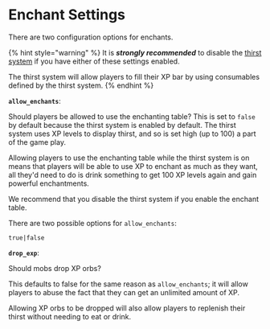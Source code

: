 # Enchant Settings

There are two configuration options for enchants.

{% hint style="warning" %}
It is _**strongly recommended**_ to disable the [thirst system](thirst-settings.md) if you have either of these settings enabled.

The thirst system will allow players to fill their XP bar by using consumables defined by the thirst system.
{% endhint %}

**`allow_enchants`**:

Should players be allowed to use the enchanting table? This is set to `false` by default because the thirst system is enabled by default. The thirst system uses XP levels to display thirst, and so is set high (up to 100) a part of the game play.

Allowing players to use the enchanting table while the thirst system is on means that players will be able to use XP to enchant as much as they want, all they'd need to do is drink something to get 100 XP levels again and gain powerful enchantments.

We recommend that you disable the thirst system if you enable the enchant table.

There are two possible options for `allow_enchants`:

`true|false`

**`drop_exp`**:

Should mobs drop XP orbs?

This defaults to false for the same reason as `allow_enchants`; it will allow players to abuse the fact that they can get an unlimited amount of XP.

Allowing XP orbs to be dropped will also allow players to replenish their thirst without needing to eat or drink.
